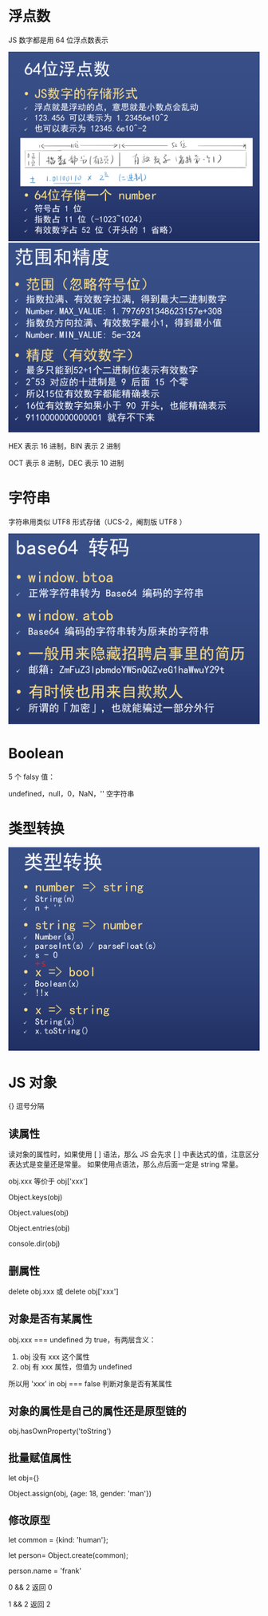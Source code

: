 # 浮点数

JS 数字都是用 64 位浮点数表示

<img src="img\浮点数.png" style="zoom:80%;" />

<img src="img\浮点数精度.png" style="zoom:80%;" />

HEX 表示 16 进制，BIN 表示 2 进制

OCT 表示 8 进制，DEC 表示 10 进制



# 字符串

字符串用类似 UTF8 形式存储（UCS-2，阉割版 UTF8 ）

<img src="img\base64.png" style="zoom:80%;" />



# Boolean

5 个 falsy 值：

undefined，null，0，NaN，'' 空字符串





# 类型转换

<img src="img\类型转换.png" style="zoom:80%;" />



# JS 对象

{} 逗号分隔

## 读属性

读对象的属性时，如果使用 [ ] 语法，那么 JS 会先求 [ ] 中表达式的值，注意区分表达式是变量还是常量。
如果使用点语法，那么点后面一定是 string 常量。

obj.xxx 等价于 obj['xxx']

Object.keys(obj)

Object.values(obj)

Object.entries(obj)

console.dir(obj)

## 删属性

delete obj.xxx 或 delete obj['xxx']

## 对象是否有某属性

obj.xxx === undefined 为 true，有两层含义：

1. obj 没有 xxx 这个属性
2. obj 有 xxx 属性，但值为 undefined

所以用 'xxx' in obj === false 判断对象是否有某属性

## 对象的属性是自己的属性还是原型链的

obj.hasOwnProperty('toString')

## 批量赋值属性

let obj={}

Object.assign(obj, {age: 18, gender: 'man'})

## 修改原型

let common = {kind: 'human'};

let person= Object.create(common);

person.name = 'frank'



0 && 2  返回 0

1 && 2  返回 2